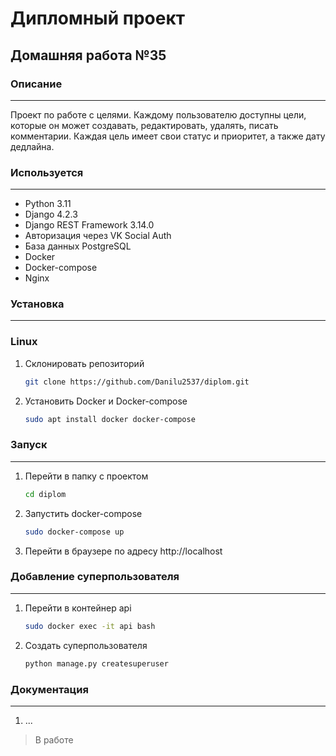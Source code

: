 # Дипломный проект
## Домашняя работа №35

### Описание

---

Проект по работе с целями. Каждому пользователю доступны цели, которые он может создавать, редактировать, удалять, писать комментарии. Каждая цель имеет свои статус и приоритет, а также дату дедлайна.


### Используется

---

- Python 3.11
- Django 4.2.3
- Django REST Framework 3.14.0
- Авторизация через VK Social Auth
- База данных PostgreSQL
- Docker
- Docker-compose
- Nginx

### Установка

---
### Linux
1. Склонировать репозиторий

    ```bash
    git clone https://github.com/Danilu2537/diplom.git
    ```
2. Установить Docker и Docker-compose

    ```bash
    sudo apt install docker docker-compose
    ```

### Запуск

---

1. Перейти в папку с проектом

    ```bash
    cd diplom
    ```

2. Запустить docker-compose

    ```bash
    sudo docker-compose up
    ```

3. Перейти в браузере по адресу http://localhost

### Добавление суперпользователя

---

1. Перейти в контейнер api

    ```bash
    sudo docker exec -it api bash
    ```

2. Создать суперпользователя

    ```bash
    python manage.py createsuperuser
    ```

### Документация

---

1. ...

>В работе
